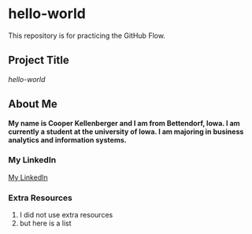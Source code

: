 # hello-world
This repository is for practicing the GitHub Flow.
## Project Title
*hello-world*
## About Me
**My name is Cooper Kellenberger and I am from Bettendorf, Iowa. I am currently a student at the university of Iowa. I am majoring in business analytics and information systems.**
### My LinkedIn
[My LinkedIn](www.linkedin.com/in/cooper-kellenberger) 

### Extra Resources
1. I did not use extra resources
2. but here is a list

